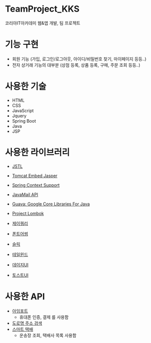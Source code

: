 # TeamProject_KKS
코리아IT아카데미 웹&amp;앱 개발, 팀 프로젝트

# 기능 구현
- 회원 기능 (가입, 로그인/로그아웃, 아이디/비밀번호 찾기, 마이페이지 등등..)
- 전자 상거래 기능의 대부분 (상점 등록, 상품 등록, 구매, 주문 조회 등등..)

# 사용한 기술
- HTML
- CSS
- JavaScript
- Jquery
- Spring Boot
- Java
- JSP

# 사용한 라이브러리
- [JSTL](https://mvnrepository.com/artifact/javax.servlet/jstl)
- [Tomcat Embed Jasper](https://mvnrepository.com/artifact/org.apache.tomcat.embed/tomcat-embed-jasper)
- [Spring Context Support](https://mvnrepository.com/artifact/org.springframework/spring-context-support)
- [JavaMail API](https://mvnrepository.com/artifact/com.sun.mail/javax.mail)
- [Guava: Google Core Libraries For Java](https://mvnrepository.com/artifact/com.google.guava/guava)
- [Project Lombok](https://mvnrepository.com/artifact/org.projectlombok/lombok)

- [제이쿼리](https://jquery.com/)
- [폰트어썸](https://fontawesome.com/)
- [슬릭](https://kenwheeler.github.io/slick/)
- [테일윈드](https://tailwindcss.com/)
- [데이지UI](https://daisyui.com/)
- [토스트UI](https://ui.toast.com/)

# 사용한 API
- [아임포트](https://portone.io/korea/ko)
  - 휴대폰 인증, 결제 를 사용함
- [도로명 주소 검색](https://business.juso.go.kr/addrlink/openApi/apiExprn.do)
- [스마트 택배](https://tracking.sweettracker.co.kr/)
  - 운송장 조회, 택배사 목록 사용함
  
 
